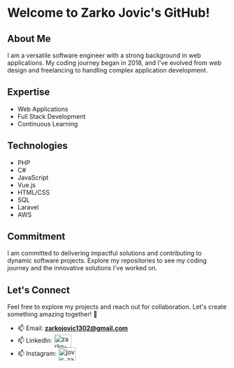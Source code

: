# Welcome to Zarko Jovic's GitHub!

## About Me
I am a versatile software engineer with a strong background in web applications. My coding journey began in 2018, and I've evolved from web design and freelancing to handling complex application development.

## Expertise
- Web Applications
- Full Stack Development
- Continuous Learning

## Technologies
- PHP
- C#
- JavaScript
- Vue.js
- HTML/CSS
- SQL
- Laravel
- AWS

## Commitment
I am committed to delivering impactful solutions and contributing to dynamic software projects. Explore my repositories to see my coding journey and the innovative solutions I've worked on.

## Let's Connect
Feel free to explore my projects and reach out for collaboration. Let's create something amazing together! 🚀

- 📫 Email: **zarkojovic1302@gmail.com**
- 📫 LinkedIn: <a href="https://linkedin.com/in/zarko-jovic-software-engineer" target="blank"><img align="center" src="https://raw.githubusercontent.com/rahuldkjain/github-profile-readme-generator/master/src/images/icons/Social/linked-in-alt.svg" alt="zarko-jovic-software-engineer" height="30" width="40" /></a>
- 📫 Instagram: <a href="https://instagram.com/jovic_zarko" target="blank"><img align="center" src="https://raw.githubusercontent.com/rahuldkjain/github-profile-readme-generator/master/src/images/icons/Social/instagram.svg" alt="jovic_zarko" height="30" width="40" /></a>
